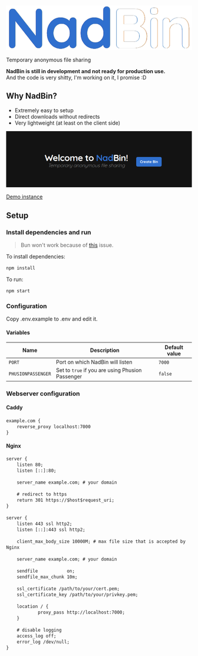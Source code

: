 ![NadBin](nadbin.png)

Temporary anonymous file sharing

**NadBin is still in development and not ready for production use.**  
And the code is very shitty, I'm working on it, I promise :D

## Why NadBin?

-   Extremely easy to setup
-   Direct downloads without redirects
-   Very lightweight (at least on the client side)

![NadBin index page](nadbin-index.png)

[Demo instance](https://nadbin.nadwey.pl)

## Setup

### Install dependencies and run

> Bun won't work because of [this](https://github.com/oven-sh/bun/issues/5265) issue.

To install dependencies:

```bash
npm install
```

To run:

```bash
npm start
```

### Configuration

Copy .env.example to .env and edit it.

#### Variables

| Name               | Description                                      | Default value |
| ------------------ | ------------------------------------------------ | ------------- |
| `PORT`             | Port on which NadBin will listen                 | `7000`        |
| `PHUSIONPASSENGER` | Set to `true` if you are using Phusion Passenger | `false`       |

### Webserver configuration

#### Caddy

```caddy
example.com {
    reverse_proxy localhost:7000
}
```

#### Nginx

```nginx
server {
    listen 80;
    listen [::]:80;

    server_name example.com; # your domain

    # redirect to https
    return 301 https://$host$request_uri;
}

server {
    listen 443 ssl http2;
    listen [::]:443 ssl http2;

    client_max_body_size 10000M; # max file size that is accepted by Nginx

    server_name example.com; # your domain

    sendfile           on;
    sendfile_max_chunk 10m;

    ssl_certificate /path/to/your/cert.pem;
    ssl_certificate_key /path/to/your/privkey.pem;

    location / {
            proxy_pass http://localhost:7000;
    }

    # disable logging
    access_log off;
    error_log /dev/null;
}
```
